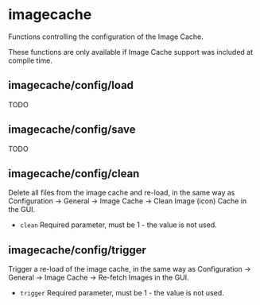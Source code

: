 # imagecache
Functions controlling the configuration of the Image Cache.

These functions are only available if Image Cache support was included at compile time.
## imagecache/config/load
TODO
## imagecache/config/save
TODO
## imagecache/config/clean
Delete all files from the image cache and re-load, in the same way as Configuration -> General -> Image Cache -> Clean Image (icon) Cache in the GUI.
- `clean` Required parameter, must be 1 - the value is not used.
## imagecache/config/trigger
Trigger a re-load of the image cache, in the same way as Configuration -> General -> Image Cache -> Re-fetch Images in the GUI.
- `trigger` Required parameter, must be 1 - the value is not used.
